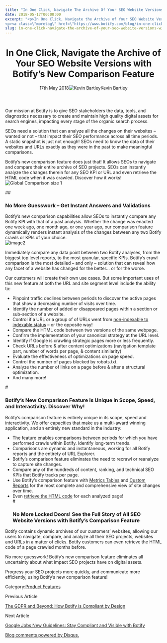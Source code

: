 ```yaml
---
title: "In One Click, Navigate The Archive Of Your SEO Website Versions With Botify&#8217;s New Comparison Feature"
date: 2018-05-17T00:00:00
excerpt: "<p>In One Click, Navigate the Archive of Your SEO Website Versions with Botify&#8217;s New Comparison Feature 17th May 2018Kevin Bartley Our mission at Botify is to give SEO stakeholders the data, tools, and diagnostics necessary to create and maintain high quality digital assets for search engines, impacting every stage of the organic search process. SEOs&hellip; </p>
<p><a class=\"moretag\" href=\"https://www.botify.com/blog/in-one-click-navigate-the-archive-of-your-seo-website-versions-with\">Read the full article</a></p>"
slug: in-one-click-navigate-the-archive-of-your-seo-website-versions-with
---
```


<header class="text-center">
<h1 class="font-internacional font-regular normal text-header-one leading-header-one text-typography-accent-2">In One Click, Navigate the Archive of Your SEO Website Versions with Botify&#8217;s New Comparison Feature</h1>
<div class="flex items-center justify-center my-3"><span class="mr-1 font-internacional font-regular normal text-base leading-none text-typography-primary-lighter">17th May 2018</span><img decoding="async" class="rounded-full w-10 h-10" src="//images.ctfassets.net/tp56mevc46jo/3nx7dI37nG2AaSGesccy2i/7913c839ae02f3dc3cb08d2228652b33/kevin_bartley_faceshot.png" alt="Kevin Bartley" /><span class="ml-1 font-internacional font-regular normal text-base leading-none text-typography-primary">Kevin Bartley</span></div>
</header>
<p>Our mission at Botify is to give SEO stakeholders the data, tools, and diagnostics necessary to create and maintain high quality digital assets for search engines, impacting every stage of the organic search process.</p>
<p>SEOs need a solution that can analyze all the changes on their websites &#8211; wanted or not &#8211; that impact their SEO performance across all time periods. A static snapshot is just not enough! SEOs need to know the data of their websites and URLs exactly as they were in the past to make meaningful comparisons.</p>
<p>Botify&#8217;s new comparison feature does just that! It allows SEOs to navigate and compare their entire archive of SEO projects. SEOs can instantly analyze the changes therein for any SEO KPI or URL and even retrieve the HTML code when it was crawled. Discover how it works!<br />
<img decoding="async" src="//images.ctfassets.net/x3pujrb0lw7o/6n6ggfeFvGsIMg4CAIwiuq/5163250933e6933e1c6b41ad13d08448/Global_Comparison_size_1.png" alt="Global Comparison size 1" /></p>
<p>##</p>
<h3 id="no-more-guesswork-get-instant-answers-and-validations">No More Guesswork &#8211; Get Instant Answers and Validations</h3>
<p>Botify&#8217;s new comparison capabilities allow SEOs to instantly compare any Botify KPI with that of a past analysis. Whether the change was enacted one week ago, one month ago, or one year ago, our comparison feature dynamically renders instant analysis of the changes between any two Botify crawls or KPIs of your choice.<br />
<img decoding="async" src="//images.ctfassets.net/x3pujrb0lw7o/6vpaMkFkMo0UocKKwqSM6S/839b46b69b232646e87d658cb448b756/image2.png" alt="image2" /></p>
<p>Immediately compare any data point between two Botify analyses, from the biggest top level reports, to the most granular, specific KPIs. Botify&#8217;s crawl comparison is the most detailed &#8211; and only &#8211; solution that can reveal how any facet of a website has changed for the better&#8230; or for the worse.</p>
<p>Our customers will create their own use cases. But some important uses of this new feature at both the URL and site segment level include the ability to:</p>
<ul>
<li>Pinpoint traffic declines between periods to discover the active pages that show a decreasing number of visits over time.</li>
<li>Identify the number of added or disappeared pages within a section or sub-section of a website.</li>
<li>Control if a URL or a group of of URLs went from <a href="https://www.botify.com/blog/seo-compliant-urls">non-indexable to indexable status</a> &#8211; or the opposite way!</li>
<li>Compare the HTML code between two versions of the same webpage.</li>
<li>Confirm the implementation of your canonical strategy at the URL level.</li>
<li>Identify if Google is crawling strategic pages more or less frequently.</li>
<li>Check URLs before &amp; after content optimizations (navigation template part, number of words per page, &amp; content similarity)</li>
<li>Evaluate the effectiveness of optimizations on page speed.</li>
<li>Control the number of pages blocked by robots.txt.</li>
<li>Analyze the number of links on a page before &amp; after a structural optimization.</li>
<li>And many more!</li>
</ul>
<p>#</p>
<h3 id="botify-s-new-comparison-feature-is-unique-in-scope-speed-and-interactivity-discover-why-">Botify&#8217;s New Comparison Feature is Unique in Scope, Speed, and Interactivity. Discover Why!</h3>
<p>Botify&#8217;s comparison feature is entirely unique in its scope, speed and interactivity. We offer capacities that make us a multi-award winning application, and an entirely new standard in the industry:</p>
<ul>
<li>The feature enables comparisons between periods for which you have performed crawls within Botify. Identify long-term trends.</li>
<li>Comparisons are dynamic and instantaneous, working for all Botify reports and the entirety of URL Explorer.</li>
<li>Botify&#8217;s comparison feature eliminates the need to recrawl or reanalyze to capture site changes.</li>
<li>Compare any of the hundreds of content, ranking, and technical SEO KPIs that Botify tracks per page.</li>
<li>Use Botify&#8217;s comparison feature with <a href="https://www.botify.com/blog/custom-seo-report-with-metrics-tables">Metrics Tables</a> and <a href="https://www.botify.com/blog/breaking-news-introducing-custom-reports">Custom Reports</a> for the most complete and comprehensive view of site changes over time.</li>
<li>Even <a href="https://www.botify.com/blog/historical-html-giving-seos-the-full-picture">retrieve the HTML code</a> for each analyzed page!<br />
#</p>
<h3 id="no-more-locked-doors-see-the-full-story-of-all-seo-website-versions-with-botify-s-comparison-feature">No More Locked Doors! See the Full Story of All SEO Website Versions with Botify&#8217;s Comparison Feature</h3>
</li>
</ul>
<p>Botify contains dynamic archives of our customers&#8217; websites, allowing our users to navigate, compare, and analyze all their SEO projects, websites and URLs in a matter of clicks. Botify customers can even retrieve the HTML code of a page crawled months before.</p>
<p>No more guesswork! Botify&#8217;s new comparison feature eliminates all uncertainty about what impact SEO projects have on digital assets.</p>
<p>Progress your SEO projects more quickly, and communicate more efficiently, using Botify&#8217;s new comparison feature!</p>
<div class="tags leading-big border-t border-b border-brand-quaternary-lighter mt-4"><span class="mr-1 font-roboto font-regular normal text-base leading-none">Category:</span><a class="uppercase text-typography-accent-1" href="/platform">Product Features</a></div>
<footer class="flex justify-center my-5 mx-5">
<div class="mr-1 w-1/2 text-right">
<p><span class="font-internacional font-regular normal text-base leading-none text-typography-primary">Previous Article</span></p>
<p><a class="inline-block mt-2" href="/blog/the-gdpr-and-beyond-how-botify-is-compliant-by-design"><span class="font-roboto font-regular normal text-base leading-none text-typography-accent-4">The GDPR and Beyond: How Botify is Compliant by Design </span></a></p>
</div>
<div class="ml-1 w-1/2">
<p><span class="font-internacional font-regular normal text-base leading-none text-typography-primary">Next Article</span></p>
<p><a class="inline-block mt-2" href="/blog/google-jobs-new-guidelines-stay-compliant-and-visible-with-botify"><span class="font-roboto font-regular normal text-base leading-none text-typography-accent-4">Google Jobs New Guidelines: Stay Compliant and Visible with Botify</span></a></p>
</div>
</footer>
<div title="In One Click, Navigate the Archive of Your SEO Website Versions with Botify's New Comparison Feature">
<div id="disqus_thread_old"></div>
<p><a class="dsq-brlink" href="http://disqus.com">Blog comments powered by <span class="logo-disqus">Disqus</span>.</a></p>
</div>
